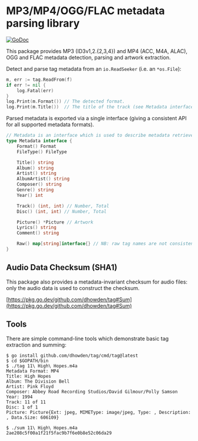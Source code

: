 # MP3/MP4/OGG/FLAC metadata parsing library
[![GoDoc](https://pkg.go.dev/badge/github.com/dhowden/tag)](https://pkg.go.dev/github.com/dhowden/tag)

This package provides MP3 (ID3v1,2.{2,3,4}) and MP4 (ACC, M4A, ALAC), OGG and FLAC metadata detection, parsing and artwork extraction.

Detect and parse tag metadata from an `io.ReadSeeker` (i.e. an `*os.File`):

```go
m, err := tag.ReadFrom(f)
if err != nil {
	log.Fatal(err)
}
log.Print(m.Format()) // The detected format.
log.Print(m.Title())  // The title of the track (see Metadata interface for more details).
```

Parsed metadata is exported via a single interface (giving a consistent API for all supported metadata formats).

```go
// Metadata is an interface which is used to describe metadata retrieved by this package.
type Metadata interface {
	Format() Format
	FileType() FileType

	Title() string
	Album() string
	Artist() string
	AlbumArtist() string
	Composer() string
	Genre() string
	Year() int

	Track() (int, int) // Number, Total
	Disc() (int, int) // Number, Total

	Picture() *Picture // Artwork
	Lyrics() string
	Comment() string

	Raw() map[string]interface{} // NB: raw tag names are not consistent across formats.
}
```

## Audio Data Checksum (SHA1)

This package also provides a metadata-invariant checksum for audio files: only the audio data is used to
construct the checksum.

[https://pkg.go.dev/github.com/dhowden/tag#Sum](https://pkg.go.dev/github.com/dhowden/tag#Sum)

## Tools

There are simple command-line tools which demonstrate basic tag extraction and summing:

```console
$ go install github.com/dhowden/tag/cmd/tag@latest
$ cd $GOPATH/bin
$ ./tag 11\ High\ Hopes.m4a
Metadata Format: MP4
Title: High Hopes
Album: The Division Bell
Artist: Pink Floyd
Composer: Abbey Road Recording Studios/David Gilmour/Polly Samson
Year: 1994
Track: 11 of 11
Disc: 1 of 1
Picture: Picture{Ext: jpeg, MIMEType: image/jpeg, Type: , Description: , Data.Size: 606109}

$ ./sum 11\ High\ Hopes.m4a
2ae208c5f00a1f21f5fac9b7f6e0b8e52c06da29
```
